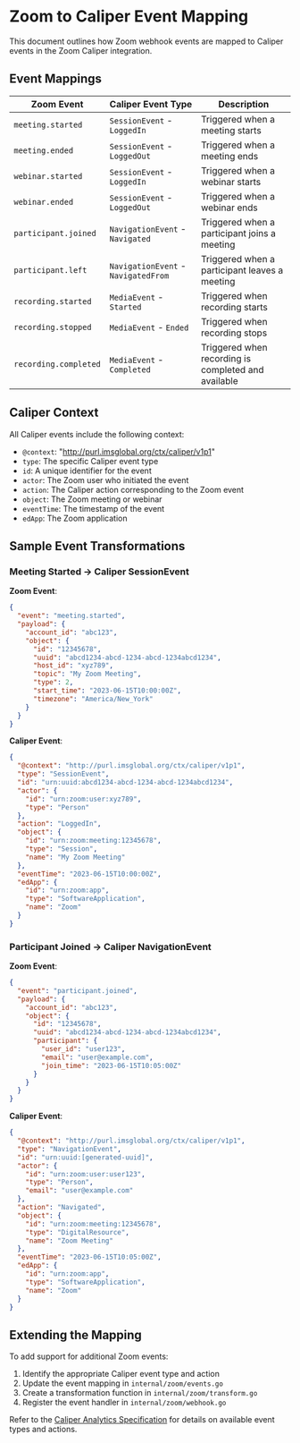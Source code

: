 # Zoom to Caliper Event Mapping

This document outlines how Zoom webhook events are mapped to Caliper events in the Zoom Caliper integration.

## Event Mappings

| Zoom Event | Caliper Event Type | Description |
|------------|-------------------|-------------|
| `meeting.started` | `SessionEvent` - `LoggedIn` | Triggered when a meeting starts |
| `meeting.ended` | `SessionEvent` - `LoggedOut` | Triggered when a meeting ends |
| `webinar.started` | `SessionEvent` - `LoggedIn` | Triggered when a webinar starts |
| `webinar.ended` | `SessionEvent` - `LoggedOut` | Triggered when a webinar ends |
| `participant.joined` | `NavigationEvent` - `Navigated` | Triggered when a participant joins a meeting |
| `participant.left` | `NavigationEvent` - `NavigatedFrom` | Triggered when a participant leaves a meeting |
| `recording.started` | `MediaEvent` - `Started` | Triggered when recording starts |
| `recording.stopped` | `MediaEvent` - `Ended` | Triggered when recording stops |
| `recording.completed` | `MediaEvent` - `Completed` | Triggered when recording is completed and available |

## Caliper Context

All Caliper events include the following context:
- `@context`: "http://purl.imsglobal.org/ctx/caliper/v1p1"
- `type`: The specific Caliper event type
- `id`: A unique identifier for the event
- `actor`: The Zoom user who initiated the event
- `action`: The Caliper action corresponding to the Zoom event
- `object`: The Zoom meeting or webinar
- `eventTime`: The timestamp of the event
- `edApp`: The Zoom application

## Sample Event Transformations

### Meeting Started → Caliper SessionEvent

**Zoom Event**:
```json
{
  "event": "meeting.started",
  "payload": {
    "account_id": "abc123",
    "object": {
      "id": "12345678",
      "uuid": "abcd1234-abcd-1234-abcd-1234abcd1234",
      "host_id": "xyz789",
      "topic": "My Zoom Meeting",
      "type": 2,
      "start_time": "2023-06-15T10:00:00Z",
      "timezone": "America/New_York"
    }
  }
}
```

**Caliper Event**:
```json
{
  "@context": "http://purl.imsglobal.org/ctx/caliper/v1p1",
  "type": "SessionEvent",
  "id": "urn:uuid:abcd1234-abcd-1234-abcd-1234abcd1234",
  "actor": {
    "id": "urn:zoom:user:xyz789",
    "type": "Person"
  },
  "action": "LoggedIn",
  "object": {
    "id": "urn:zoom:meeting:12345678",
    "type": "Session",
    "name": "My Zoom Meeting"
  },
  "eventTime": "2023-06-15T10:00:00Z",
  "edApp": {
    "id": "urn:zoom:app",
    "type": "SoftwareApplication",
    "name": "Zoom"
  }
}
```

### Participant Joined → Caliper NavigationEvent

**Zoom Event**:
```json
{
  "event": "participant.joined",
  "payload": {
    "account_id": "abc123",
    "object": {
      "id": "12345678",
      "uuid": "abcd1234-abcd-1234-abcd-1234abcd1234",
      "participant": {
        "user_id": "user123",
        "email": "user@example.com",
        "join_time": "2023-06-15T10:05:00Z"
      }
    }
  }
}
```

**Caliper Event**:
```json
{
  "@context": "http://purl.imsglobal.org/ctx/caliper/v1p1",
  "type": "NavigationEvent",
  "id": "urn:uuid:[generated-uuid]",
  "actor": {
    "id": "urn:zoom:user:user123",
    "type": "Person",
    "email": "user@example.com"
  },
  "action": "Navigated",
  "object": {
    "id": "urn:zoom:meeting:12345678",
    "type": "DigitalResource",
    "name": "Zoom Meeting"
  },
  "eventTime": "2023-06-15T10:05:00Z",
  "edApp": {
    "id": "urn:zoom:app",
    "type": "SoftwareApplication",
    "name": "Zoom"
  }
}
```

## Extending the Mapping

To add support for additional Zoom events:

1. Identify the appropriate Caliper event type and action
2. Update the event mapping in `internal/zoom/events.go`
3. Create a transformation function in `internal/zoom/transform.go`
4. Register the event handler in `internal/zoom/webhook.go`

Refer to the [Caliper Analytics Specification](https://www.imsglobal.org/caliper/v1p1/caliper-spec-v1p1) for details on available event types and actions. 